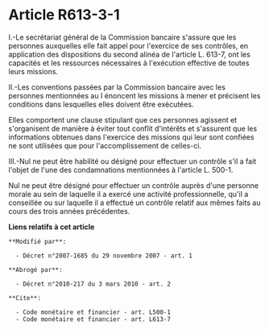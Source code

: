 # Article R613-3-1

I.-Le secrétariat général de la Commission bancaire s'assure que les personnes auxquelles elle fait appel pour l'exercice de
ses contrôles, en application des dispositions du second alinéa de l'article L. 613-7, ont les capacités et les ressources
nécessaires à l'exécution effective de toutes leurs missions. 

II.-Les conventions passées par la Commission bancaire avec les personnes mentionnées au I énoncent les missions à mener et
précisent les conditions dans lesquelles elles doivent être exécutées. 

Elles comportent une clause stipulant que ces personnes agissent et s'organisent de manière à éviter tout conflit d'intérêts
et s'assurent que les informations obtenues dans l'exercice des missions qui leur sont confiées ne sont utilisées que pour
l'accomplissement de celles-ci. 

III.-Nul ne peut être habilité ou désigné pour effectuer un contrôle s'il a fait l'objet de l'une des condamnations
mentionnées à l'article L. 500-1. 

Nul ne peut être désigné pour effectuer un contrôle auprès d'une personne morale au sein de laquelle il a exercé une activité
professionnelle, qu'il a conseillée ou sur laquelle il a effectué un contrôle relatif aux mêmes faits au cours des trois
années précédentes.

**Liens relatifs à cet article**

	**Modifié par**:

	  - Décret n°2007-1685 du 29 novembre 2007 - art. 1

	**Abrogé par**:

	  - Décret n°2010-217 du 3 mars 2010 - art. 2

	**Cite**:

	  - Code monétaire et financier - art. L500-1
	  - Code monétaire et financier - art. L613-7
